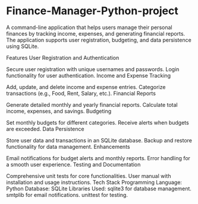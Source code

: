 # Finance-Manager-Python-project
A command-line application that helps users manage their personal finances by tracking income, expenses, and generating financial reports. The application supports user registration, budgeting, and data persistence using SQLite.

Features
User Registration and Authentication

Secure user registration with unique usernames and passwords.
Login functionality for user authentication.
Income and Expense Tracking

Add, update, and delete income and expense entries.
Categorize transactions (e.g., Food, Rent, Salary, etc.).
Financial Reports

Generate detailed monthly and yearly financial reports.
Calculate total income, expenses, and savings.
Budgeting

Set monthly budgets for different categories.
Receive alerts when budgets are exceeded.
Data Persistence

Store user data and transactions in an SQLite database.
Backup and restore functionality for data management.
Enhancements

Email notifications for budget alerts and monthly reports.
Error handling for a smooth user experience.
Testing and Documentation

Comprehensive unit tests for core functionalities.
User manual with installation and usage instructions.
Tech Stack
Programming Language: Python
Database: SQLite
Libraries Used:
sqlite3 for database management.
smtplib for email notifications.
unittest for testing.
